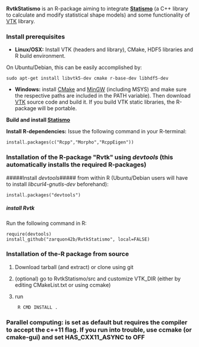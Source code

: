 __RvtkStatismo__ is an R-package aiming to integrate **[Statismo](https://github.com/statismo/statismo)** (a C++ library to calculate and modify statistical shape models) and some functionality of [VTK](http://www.vtk.org) library.

### Install prerequisites ###



* **Linux/OSX:** Install VTK (headers and library), CMake, HDF5 libraries and R build environment.

On Ubuntu/Debian, this can be easily accomplished by:
	
	sudo apt-get install libvtk5-dev cmake r-base-dev libhdf5-dev





* **Windows:** install [CMake](http://cmake.org/cmake/resources/software.html) and [MinGW](http://www.mingw.org/) (including MSYS) and make sure the respective paths are included in the PATH variable). Then download  [VTK](http://www.vtk.org/VTK/resources/software.html) source code and build it. If you build VTK static libraries, the R-package will be portable.


**Build and install [Statismo](https://github.com/statismo/statismo)**


**Install R-dependencies:** Issue the following command in your R-terminal:

	install.packages(c("Rcpp","Morpho","RcppEigen"))



### Installation of the R-package "Rvtk" using *devtools* (this automatically installs the required R-packages) ###



#####Install *devtools*#####
from within R (Ubuntu/Debian users will have to install *libcurl4-gnutls-dev* beforehand):

        
	install.packages("devtools")


##### install *Rvtk* #####
Run the following command in R:
        
	require(devtools)
	install_github("zarquon42b/RvtkStatismo", local=FALSE)
   
### Installation of the-R package from source ###

1. Download tarball (and extract) or clone using git

2. (optional) go to RvtkStatismo/src and customize VTK_DIR (either by editing CMakeList.txt or using ccmake)

3. run 
 
		R CMD INSTALL .


### Parallel computing: is set as default but requires the compiler to accept the c++11 flag. If you run into trouble, use ccmake (or cmake-gui) and set HAS_CXX11_ASYNC to OFF